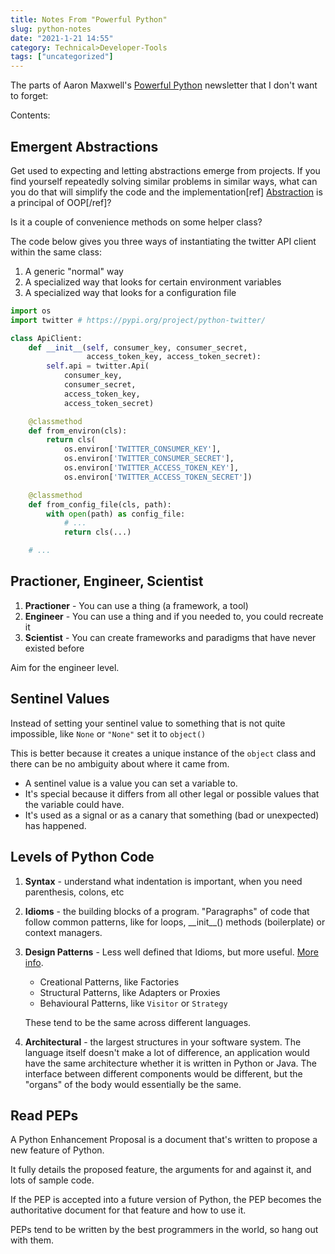 ```yaml
---
title: Notes From "Powerful Python"
slug: python-notes
date: "2021-1-21 14:55"
category: Technical>Developer-Tools
tags: ["uncategorized"]
---
```


The parts of Aaron Maxwell's [Powerful Python](https://twitter.com/powerfulpython)
newsletter that I don't want to forget:

Contents:
<TOCInline toc={props.toc} exclude="Overview" toHeading={2} />

## Emergent Abstractions

Get used to expecting and letting abstractions emerge from projects. If you
find yourself repeatedly solving similar problems in similar ways, what can you
do that will simplify the code and the implementation[ref]
[Abstraction]({filename}/articles/principles-of-oop.md#2-abstraction) is a
principal of OOP[/ref]?

Is it a couple of convenience methods on some helper class?

The code below gives you three ways of instantiating the twitter API
client within the same class:

1. A generic "normal" way
2. A specialized way that looks for certain environment variables
3. A specialized way that looks for a configuration file

```python
import os
import twitter # https://pypi.org/project/python-twitter/

class ApiClient:
    def __init__(self, consumer_key, consumer_secret,
                 access_token_key, access_token_secret):
        self.api = twitter.Api(
            consumer_key,
            consumer_secret,
            access_token_key,
            access_token_secret)

    @classmethod
    def from_environ(cls):
        return cls(
            os.environ['TWITTER_CONSUMER_KEY'],
            os.environ['TWITTER_CONSUMER_SECRET'],
            os.environ['TWITTER_ACCESS_TOKEN_KEY'],
            os.environ['TWITTER_ACCESS_TOKEN_SECRET'])

    @classmethod
    def from_config_file(cls, path):
        with open(path) as config_file:
            # ...
            return cls(...)

    # ...
```

## Practioner, Engineer, Scientist

1. **Practioner** - You can use a thing (a framework, a tool)
2. **Engineer** - You can use a thing and if you needed to, you could recreate it
3. **Scientist** - You can create frameworks and paradigms that have never existed before

Aim for the engineer level.

## Sentinel Values

Instead of setting your sentinel value to something that is not quite
impossible, like `None` or `"None"` set it to `object()`

This is better because it creates a unique instance of the `object` class and
there can be no ambiguity about where it came from.

- A sentinel value is a value you can set a variable to.
- It's special because it differs from all other legal or possible values that the variable could have.
- It's used as a signal or as a canary that something (bad or unexpected) has happened.

## Levels of Python Code

1.  **Syntax** - understand what indentation is important, when you need
    parenthesis, colons, etc

2.  **Idioms** - the building blocks of a program. "Paragraphs" of code that
    follow common patterns, like for loops, \_\_init\_\_() methods (boilerplate)
    or context managers.

3.  **Design Patterns** - Less well defined that Idioms, but more useful. [More
    info](design-patterns).

    - Creational Patterns, like Factories
    - Structural Patterns, like Adapters or Proxies
    - Behavioural Patterns, like `Visitor` or `Strategy`

    These tend to be the same across different languages.

4.  **Architectural** - the largest structures in your software system. The
    language itself doesn't make a lot of difference, an application would have
    the same architecture whether it is written in Python or Java. The interface
    between different components would be different, but the "organs" of the
    body would essentially be the same.

## Read PEPs

A Python Enhancement Proposal is a document that's written to propose a new
feature of Python.

It fully details the proposed feature, the arguments for and against it, and
lots of sample code.

If the PEP is accepted into a future version of Python, the PEP becomes
the authoritative document for that feature and how to use it.

PEPs tend to be written by the best programmers in the world, so hang out with
them.
